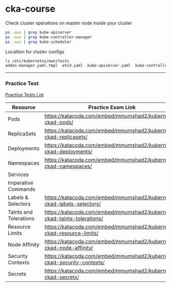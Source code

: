 # cka-course

Check cluster operations on master node inside your cluster
```bash
ps -aux | grep kube-apiserver
ps -aux | grep kube-controller-manager
ps -aux | grep kube-scheduler
```

Localtion for cluster configs
```bash
ls /etc/kubernetes/manifests
addon-manager.yaml.tmpl  etcd.yaml  kube-apiserver.yaml  kube-controller-manager.yaml  kube-scheduler.yaml
```
---

### Practice Test

[Practice Tests List](https://kodekloud.com/courses/certified-kubernetes-administrator-with-practice-tests-labs/lectures/12038860)

Resource | Practice Exam Link 
--- | --- 
Pods | https://katacoda.com/embed/mmumshad2/kubernetes-ckad-pods/
ReplicaSets | https://katacoda.com/embed/mmumshad2/kubernetes-ckad-replicasets/
Deployments | https://katacoda.com/embed/mmumshad2/kubernetes-ckad-deployments/
Namespaces | https://katacoda.com/embed/mmumshad2/kubernetes-ckad-namespaces/
Services |
Imperative Commands |
Labels & Selectors | https://katacoda.com/embed/mmumshad2/kubernetes-ckad-labels-selectors/
Taints and Tolerations | https://katacoda.com/embed/mmumshad2/kubernetes-ckad-taints-tolerations/
Resource Limits | https://katacoda.com/embed/mmumshad2/kubernetes-ckad-resource-limits/
Node Affinity | https://katacoda.com/embed/mmumshad2/kubernetes-ckad-node-affinity/
Security Contexts | https://katacoda.com/embed/mmumshad2/kubernetes-ckad-security-contexts/
Secrets | https://katacoda.com/embed/mmumshad2/kubernetes-ckad-secrets/

